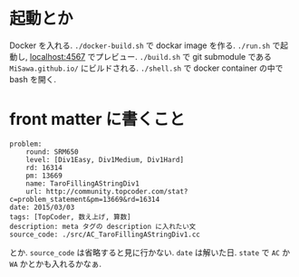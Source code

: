 # 起動とか

Docker を入れる.
`./docker-build.sh` で dockar image を作る.
`./run.sh` で起動し, [localhost:4567](localhost:4567) でプレビュー.
`./build.sh` で git submodule である `MiSawa.github.io/` にビルドされる.
`./shell.sh` で docker container の中で bash を開く.


# front matter に書くこと

    problem:
        round: SRM650
        level: [Div1Easy, Div1Medium, Div1Hard]
        rd: 16314
        pm: 13669
        name: TaroFillingAStringDiv1
        url: http://community.topcoder.com/stat?c=problem_statement&pm=13669&rd=16314
    date: 2015/03/03
    tags: [TopCoder, 数え上げ, 算数]
    description: meta タグの description に入れたい文
    source_code: ./src/AC_TaroFillingAStringDiv1.cc

とか. ``source_code`` は省略すると見に行かない.
``date`` は解いた日.
``state`` で ``AC`` か ``WA`` かとかも入れるかなぁ.


